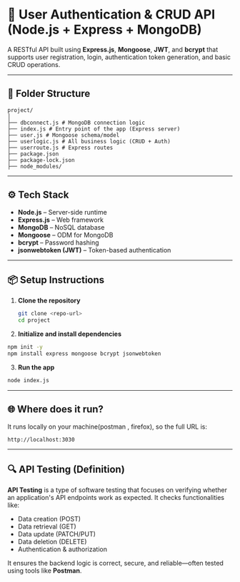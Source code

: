 # 🚀 User Authentication & CRUD API (Node.js + Express + MongoDB)

A RESTful API built using **Express.js**, **Mongoose**, **JWT**, and **bcrypt** that supports user registration, login, authentication token generation, and basic CRUD operations.

---

## 📁 Folder Structure
```
project/
│
├── dbconnect.js # MongoDB connection logic
├── index.js # Entry point of the app (Express server)
├── user.js # Mongoose schema/model
├── userlogic.js # All business logic (CRUD + Auth)
├── userroute.js # Express routes
├── package.json
├── package-lock.json
├── node_modules/
```



---

## ⚙️ Tech Stack

- **Node.js** – Server-side runtime
- **Express.js** – Web framework
- **MongoDB** – NoSQL database
- **Mongoose** – ODM for MongoDB
- **bcrypt** – Password hashing
- **jsonwebtoken (JWT)** – Token-based authentication

---

## 📦 Setup Instructions

1. **Clone the repository**
   ```bash
   git clone <repo-url>
   cd project
   ```

2. **Initialize and install dependencies**
```bash
npm init -y
npm install express mongoose bcrypt jsonwebtoken
```

3. **Run the app**
```bash
node index.js
```

---

## 🌐 Where does it run?
It runs locally on your machine(postman , firefox), so the full URL is:
```bash
http://localhost:3030
```

---

## 🔍 API Testing (Definition)

**API Testing** is a type of software testing that focuses on verifying whether an application's API endpoints work as expected. It checks functionalities like:

- Data creation (POST)
- Data retrieval (GET)
- Data update (PATCH/PUT)
- Data deletion (DELETE)
- Authentication & authorization

It ensures the backend logic is correct, secure, and reliable—often tested using tools like **Postman**.
